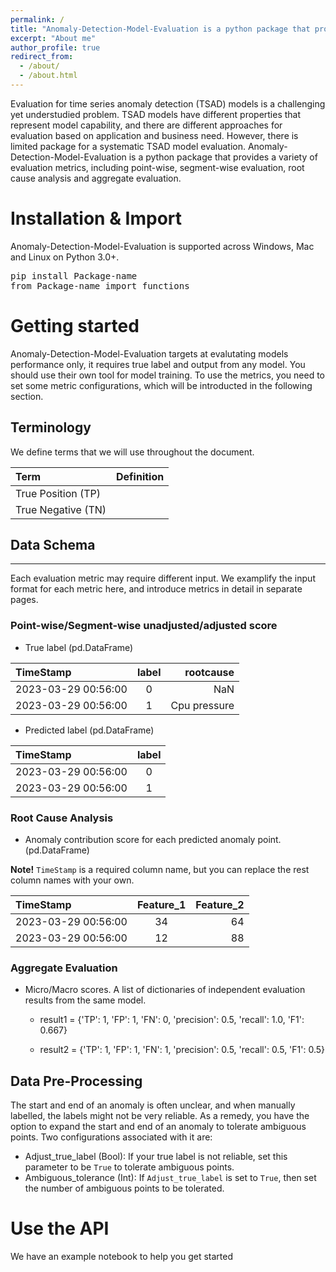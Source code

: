 ```yaml
---
permalink: /
title: "Anomaly-Detection-Model-Evaluation is a python package that provides a variaty of metrics to evaluate anomaly detection models."
excerpt: "About me"
author_profile: true
redirect_from: 
  - /about/
  - /about.html
---
```

Evaluation for time series anomaly detection (TSAD) models is a challenging yet understudied problem. TSAD models have different properties that represent model capability, and there are different approaches for evaluation based on application and business need. However, there is limited package for a systematic TSAD model evaluation. Anomaly-Detection-Model-Evaluation is a python package that provides a variety of evaluation metrics, including point-wise, segment-wise evaluation, root cause analysis and aggregate evaluation. 

# Installation & Import

Anomaly-Detection-Model-Evaluation is supported across Windows, Mac and Linux on Python 3.0+.


<pre>
pip install Package-name
from Package-name import functions
</pre>

# Getting started

Anomaly-Detection-Model-Evaluation targets at evalutating models performance only, it requires true label and output from any model. You should use their own tool for model training. To use the metrics, you need to set some metric configurations, which will be introducted in the following section. 

## Terminology
We define terms that we will use throughout the document.

| Term | Definition |
|:--------|:-------:|
| True Position (TP)  |   |
| True Negative (TN)  |  |

## Data Schema
------
Each evaluation metric may require different input. We examplify the input format for each metric here, and introduce metrics in detail in separate pages.

### Point-wise/Segment-wise unadjusted/adjusted score
* True label (pd.DataFrame)

| TimeStamp | label | rootcause |
|:--------|:-------:|--------:|
| 2023-03-29 00:56:00   | 0 | NaN   |
| 2023-03-29 00:56:00   | 1 | Cpu pressure   |

* Predicted label (pd.DataFrame)

| TimeStamp | label | 
|:--------|:-------:|
| 2023-03-29 00:56:00   | 0 | 
| 2023-03-29 00:56:00   | 1 |

### Root Cause Analysis
* Anomaly contribution score for each predicted anomaly point. (pd.DataFrame)

**Note!** `TimeStamp` is a required column name, but you can replace the rest column names with your own.

| TimeStamp | Feature_1 | Feature_2 |
|:--------|:-------:|-------:|
| 2023-03-29 00:56:00   | 34 | 64|
| 2023-03-29 00:56:00   | 12 |  88|


### Aggregate Evaluation
* Micro/Macro scores. A list of dictionaries of independent evaluation results from the same model.

  * result1 = {'TP': 1, 'FP': 1, 'FN': 0,  'precision': 0.5, 'recall': 1.0, 'F1': 0.667}

  * result2 = {'TP': 1, 'FP': 1, 'FN': 1,  'precision': 0.5, 'recall': 0.5, 'F1': 0.5}


## Data Pre-Processing 
The start and end of an anomaly is often unclear, and when manually labelled, the labels might not
be very reliable. As a remedy, you have the option to expand the start and end of an anomaly to tolerate ambiguous points.
Two configurations associated with it are:


* Adjust_true_label (Bool): If your true label is not reliable, set this parameter to be `True` to tolerate ambiguous points.
* Ambiguous_tolerance (Int): If `Adjust_true_label` is set to `True`, then set the number of ambiguous points to be tolerated.



# Use the API
We have an example notebook to help you get started




